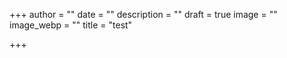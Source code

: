+++
author = ""
date = ""
description = ""
draft = true
image = ""
image_webp = ""
title = "test"

+++
